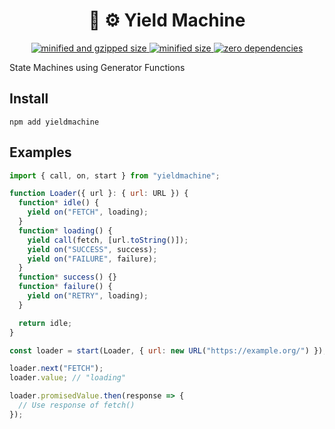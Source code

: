 <div align="center">
  <h1>👑 ⚙️ Yield Machine</h1>
  <a href="https://bundlephobia.com/result?p=yieldmachine">
    <img src="https://badgen.net/bundlephobia/minzip/yieldmachine@0.1.0" alt="minified and gzipped size">
    <img src="https://badgen.net/bundlephobia/min/yieldmachine@0.1.0" alt="minified size">
    <img src="https://badgen.net/bundlephobia/dependency-count/yieldmachine@0.1.0" alt="zero dependencies">
  </a>
</div>

State Machines using Generator Functions

## Install

```console
npm add yieldmachine
```

## Examples

```javascript
import { call, on, start } from "yieldmachine";

function Loader({ url }: { url: URL }) {
  function* idle() {
    yield on("FETCH", loading);
  }
  function* loading() {
    yield call(fetch, [url.toString()]);
    yield on("SUCCESS", success);
    yield on("FAILURE", failure);
  }
  function* success() {}
  function* failure() {
    yield on("RETRY", loading);
  }

  return idle;
}

const loader = start(Loader, { url: new URL("https://example.org/") });

loader.next("FETCH");
loader.value; // "loading"

loader.promisedValue.then(response => {
  // Use response of fetch()
});
```
